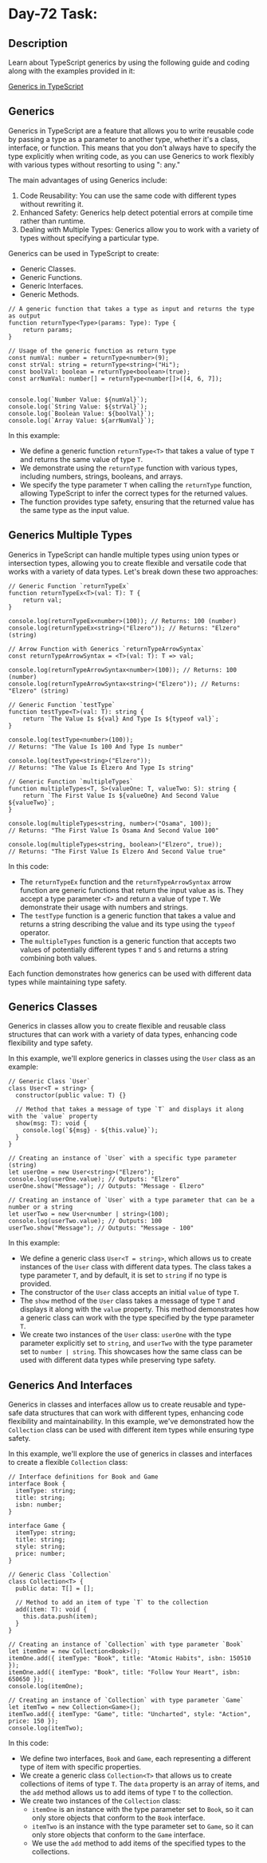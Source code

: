 # Day-72 Task:

## Description
Learn about TypeScript generics by using the following guide and coding along with the examples provided in it:

[Generics in TypeScript](https://github.com/AsharibAli/100-days-of-code/blob/main/day-72/TS-Generics/README.md)


## Generics

Generics in TypeScript are a feature that allows you to write reusable code by passing a type as a parameter to another type, whether it's a class, interface, or function. This means that you don't always have to specify the type explicitly when writing code, as you can use Generics to work flexibly with various types without resorting to using ": any."

The main advantages of using Generics include:

1. Code Reusability: You can use the same code with different types without rewriting it.
2. Enhanced Safety: Generics help detect potential errors at compile time rather than runtime.
3. Dealing with Multiple Types: Generics allow you to work with a variety of types without specifying a particular type.

Generics can be used in TypeScript to create:

- Generic Classes.
- Generic Functions.
- Generic Interfaces.
- Generic Methods.

```tsx
// A generic function that takes a type as input and returns the type as output
function returnType<Type>(params: Type): Type {
    return params;
}

// Usage of the generic function as return type
const numVal: number = returnType<number>(9);
const strVal: string = returnType<string>("Hi");
const boolVal: boolean = returnType<boolean>(true);
const arrNumVal: number[] = returnType<number[]>([4, 6, 7]);


console.log(`Number Value: ${numVal}`);
console.log(`String Value: ${strVal}`);
console.log(`Boolean Value: ${boolVal}`);
console.log(`Array Value: ${arrNumVal}`);
```

In this example:

- We define a generic function `returnType<T>` that takes a value of type `T` and returns the same value of type `T`.
- We demonstrate using the `returnType` function with various types, including numbers, strings, booleans, and arrays.
- We specify the type parameter `T` when calling the `returnType` function, allowing TypeScript to infer the correct types for the returned values.
- The function provides type safety, ensuring that the returned value has the same type as the input value.

## Generics Multiple Types

Generics in TypeScript can handle multiple types using union types or intersection types, allowing you to create flexible and versatile code that works with a variety of data types. Let's break down these two approaches:

```tsx
// Generic Function `returnTypeEx`
function returnTypeEx<T>(val: T): T {
    return val;
}
  
console.log(returnTypeEx<number>(100)); // Returns: 100 (number)
console.log(returnTypeEx<string>("Elzero")); // Returns: "Elzero" (string)

// Arrow Function with Generics `returnTypeArrowSyntax`
const returnTypeArrowSyntax = <T>(val: T): T => val;
  
console.log(returnTypeArrowSyntax<number>(100)); // Returns: 100 (number)
console.log(returnTypeArrowSyntax<string>("Elzero")); // Returns: "Elzero" (string)

// Generic Function `testType`
function testType<T>(val: T): string {
    return `The Value Is ${val} And Type Is ${typeof val}`;
}
  
console.log(testType<number>(100));
// Returns: "The Value Is 100 And Type Is number"
  
console.log(testType<string>("Elzero"));
// Returns: "The Value Is Elzero And Type Is string"
  
// Generic Function `multipleTypes`
function multipleTypes<T, S>(valueOne: T, valueTwo: S): string {
    return `The First Value Is ${valueOne} And Second Value ${valueTwo}`;
}
  
console.log(multipleTypes<string, number>("Osama", 100));
// Returns: "The First Value Is Osama And Second Value 100"

console.log(multipleTypes<string, boolean>("Elzero", true));
// Returns: "The First Value Is Elzero And Second Value true"
```

In this code:

- The `returnTypeEx` function and the `returnTypeArrowSyntax` arrow function are generic functions that return the input value as is. They accept a type parameter `<T>` and return a value of type `T`. We demonstrate their usage with numbers and strings.
- The `testType` function is a generic function that takes a value and returns a string describing the value and its type using the `typeof` operator.
- The `multipleTypes` function is a generic function that accepts two values of potentially different types `T` and `S` and returns a string combining both values.

Each function demonstrates how generics can be used with different data types while maintaining type safety.

## Generics Classes

Generics in classes allow you to create flexible and reusable class structures that can work with a variety of data types, enhancing code flexibility and type safety.

In this example, we'll explore generics in classes using the `User` class as an example:

```tsx
// Generic Class `User`
class User<T = string> {
  constructor(public value: T) {}

  // Method that takes a message of type `T` and displays it along with the `value` property
  show(msg: T): void {
    console.log(`${msg} - ${this.value}`);
  }
}

// Creating an instance of `User` with a specific type parameter (string)
let userOne = new User<string>("Elzero");
console.log(userOne.value); // Outputs: "Elzero"
userOne.show("Message"); // Outputs: "Message - Elzero"

// Creating an instance of `User` with a type parameter that can be a number or a string
let userTwo = new User<number | string>(100);
console.log(userTwo.value); // Outputs: 100
userTwo.show("Message"); // Outputs: "Message - 100"

```

In this example:

- We define a generic class `User<T = string>`, which allows us to create instances of the `User` class with different data types. The class takes a type parameter `T`, and by default, it is set to `string` if no type is provided.
- The constructor of the `User` class accepts an initial `value` of type `T`.
- The `show` method of the `User` class takes a message of type `T` and displays it along with the `value` property. This method demonstrates how a generic class can work with the type specified by the type parameter `T`.
- We create two instances of the `User` class: `userOne` with the type parameter explicitly set to `string`, and `userTwo` with the type parameter set to `number | string`. This showcases how the same class can be used with different data types while preserving type safety.

## Generics And Interfaces

Generics in classes and interfaces allow us to create reusable and type-safe data structures that can work with different types, enhancing code flexibility and maintainability. In this example, we've demonstrated how the `Collection` class can be used with different item types while ensuring type safety.

In this example, we'll explore the use of generics in classes and interfaces to create a flexible `Collection` class:

```tsx
// Interface definitions for Book and Game
interface Book {
  itemType: string;
  title: string;
  isbn: number;
}

interface Game {
  itemType: string;
  title: string;
  style: string;
  price: number;
}

// Generic Class `Collection`
class Collection<T> {
  public data: T[] = [];

  // Method to add an item of type `T` to the collection
  add(item: T): void {
    this.data.push(item);
  }
}

// Creating an instance of `Collection` with type parameter `Book`
let itemOne = new Collection<Book>();
itemOne.add({ itemType: "Book", title: "Atomic Habits", isbn: 150510 });
itemOne.add({ itemType: "Book", title: "Follow Your Heart", isbn: 650650 });
console.log(itemOne);

// Creating an instance of `Collection` with type parameter `Game`
let itemTwo = new Collection<Game>();
itemTwo.add({ itemType: "Game", title: "Uncharted", style: "Action", price: 150 });
console.log(itemTwo);

```

In this code:

- We define two interfaces, `Book` and `Game`, each representing a different type of item with specific properties.
- We create a generic class `Collection<T>` that allows us to create collections of items of type `T`. The `data` property is an array of items, and the `add` method allows us to add items of type `T` to the collection.
- We create two instances of the `Collection` class:
    - `itemOne` is an instance with the type parameter set to `Book`, so it can only store objects that conform to the `Book` interface.
    - `itemTwo` is an instance with the type parameter set to `Game`, so it can only store objects that conform to the `Game` interface.
    - We use the `add` method to add items of the specified types to the collections.